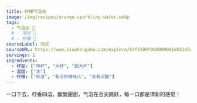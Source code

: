 ```yaml
---
title: 柠檬气泡水
image: /img/recipes/orange-sparkling-water.webp
tags:
  - 气泡水 🍹
  # - 冷饮 🧊
  # - 柠檬 🍋
sourceLabel: 测试
sourceURL: https://www.xiaohongshu.com/explore/64f4389f000000001e031d5a
servings: 1
ingredients:
  - 杯型: ["中杯", "大杯", "超大杯"]
  - 温度: ["冰"]
  - 柠檬: ["标准", "有点柠檬味儿", "会有点酸"]
---
```


一口下去，柠香四溢，酸酸甜甜，气泡在舌尖跳跃，每一口都是清新的感觉！
